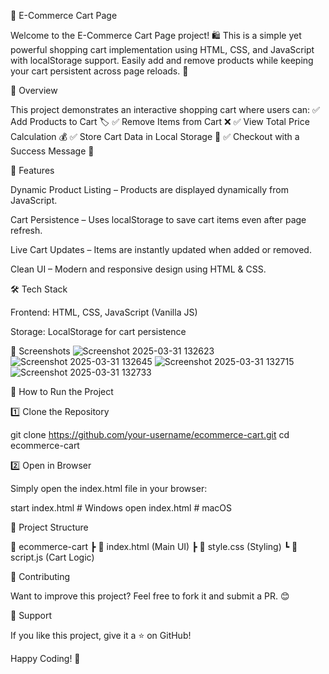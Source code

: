 🛒 E-Commerce Cart Page

Welcome to the E-Commerce Cart Page project!
🛍️ This is a simple yet powerful shopping cart implementation using HTML, CSS, and JavaScript with localStorage support.
Easily add and remove products while keeping your cart persistent across page reloads. 🚀

📌 Overview

This project demonstrates an interactive shopping cart where users can:
✅ Add Products to Cart 🏷️
✅ Remove Items from Cart ❌
✅ View Total Price Calculation 💰
✅ Store Cart Data in Local Storage 🔄
✅ Checkout with a Success Message 🎉

🎯 Features

Dynamic Product Listing – Products are displayed dynamically from JavaScript.

Cart Persistence – Uses localStorage to save cart items even after page refresh.

Live Cart Updates – Items are instantly updated when added or removed.

Clean UI – Modern and responsive design using HTML & CSS.

🛠️ Tech Stack

Frontend: HTML, CSS, JavaScript (Vanilla JS)

Storage: LocalStorage for cart persistence

📸 Screenshots
![Screenshot 2025-03-31 132623](https://github.com/user-attachments/assets/e27b57f9-bb3e-420b-95c7-69e736675530)
![Screenshot 2025-03-31 132645](https://github.com/user-attachments/assets/966a22fb-3f64-4289-9dd1-443e014fb8eb)
![Screenshot 2025-03-31 132715](https://github.com/user-attachments/assets/92e0220b-efdb-4e16-ada9-0a3ce2879463)
![Screenshot 2025-03-31 132733](https://github.com/user-attachments/assets/4595870e-4d74-4f94-b407-597c17a2de3b)

🚀 How to Run the Project

1️⃣ Clone the Repository

git clone https://github.com/your-username/ecommerce-cart.git cd ecommerce-cart

2️⃣ Open in Browser

Simply open the index.html file in your browser:

start index.html  # Windows
open index.html   # macOS

🔧 Project Structure

📂 ecommerce-cart
 ┣ 📜 index.html  (Main UI)
 ┣ 📜 style.css   (Styling)
 ┗ 📜 script.js   (Cart Logic)

🤝 Contributing

Want to improve this project? Feel free to fork it and submit a PR. 😊

🌟 Support

If you like this project, give it a ⭐ on GitHub!

Happy Coding! 🚀
